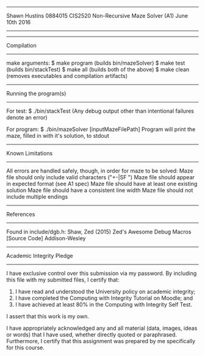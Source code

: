 *******************************************************************************
Shawn Hustins                                                           0884015
CIS2520                                          Non-Recursive Maze Solver (A1)
June 10th 2016
*******************************************************************************

***********
Compilation
***********

make arguments:
	$ make program (builds bin/mazeSolver)
	$ make test (builds bin/stackTest)
	$ make all (builds both of the above)
	$ make clean (removes executables and compilation artifacts)

**********************
Running the program(s)
**********************

For test:
	$ ./bin/stackTest
	(Any debug output other than intentional failures denote an error)

For program:
	$ ./bin/mazeSolver [inputMazeFilePath]
	Program will print the maze, filled in with it's solution, to stdout

*****************
Known Limitations
*****************

All errors are handled safely, though, in order for maze to be solved:
	Maze file should only include valid characters ("+-|SF ")
	Maze file should appear in expected format (see A1 spec)
	Maze file should have at least one existing solution
	Maze file should have a consistent line width
	Maze file should not include multiple endings


**********
References
**********

Found in include/dgb.h:
	Shaw, Zed (2015) Zed's Awesome Debug Macros [Source Code] Addison-Wesley


*******************************
Academic Integrity Pledge
*******************************

I have exclusive control over this submission via my password.
By including this file with my submitted files, I certify that:

1) I have read and understood the University policy on academic integrity;
2) I have completed the Computing with Integrity Tutorial on Moodle; and
3) I have achieved at least 80% in the Computing with Integrity Self Test.

I assert that this work is my own.

I have appropriately acknowledged any and all material (data, images, ideas or
words) that I have used, whether directly quoted or paraphrased.  Furthermore,
I certify that this assignment was prepared by me specifically for this course.